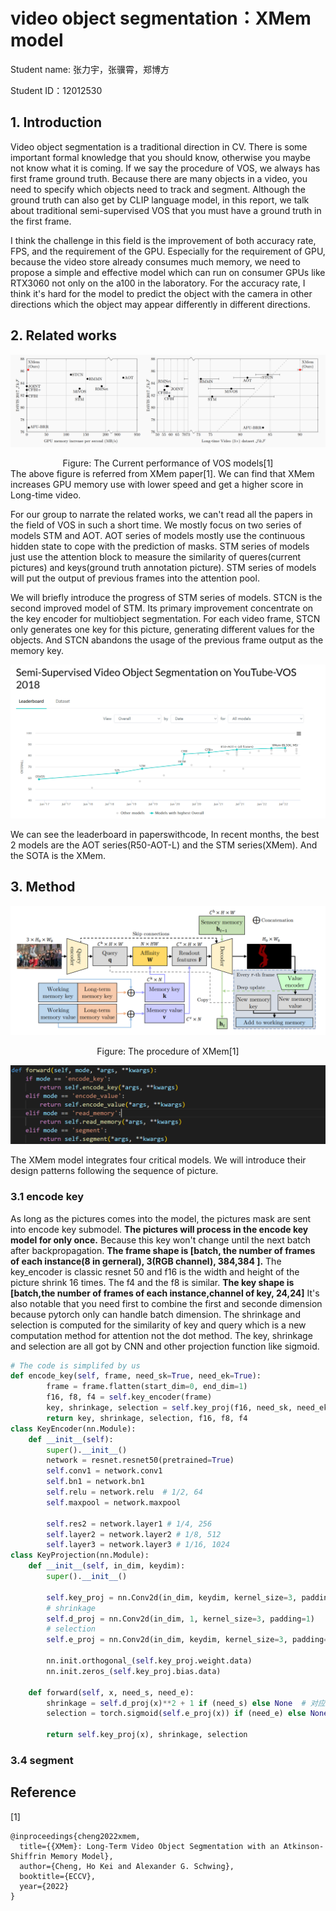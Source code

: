 # video object segmentation：XMem model

Student name: 张力宇，张骥霄，郑博方

Student ID：12012530

## **1. Introduction**

Video object segmentation is a traditional direction in CV. There is some important formal knowledge that you should know, otherwise you maybe not know what it is coming. If we say the procedure of VOS, we always has first frame ground truth. Because there are many objects in a video, you need to specify which objects need to track and segment. Although the ground truth can also get by CLIP language model, in this report, we talk about traditional semi-supervised VOS that you must have a ground truth in the  first frame.

I think the challenge in this field is the improvement of both accuracy rate, FPS, and the requirement of the GPU.  Especially for the requirement of GPU, because the video store already consumes much memory, we need to propose a simple and effective model which can run on consumer GPUs like RTX3060 not only on the a100 in the laboratory.  For the accuracy rate, I think it's hard for the model to predict the object with the camera in other directions which the object may appear differently in different directions. 



## **2. Related works**

  ![image-20230114141644111](cv-final-report.assets/image-20230114141644111.png)

<center>
    Figure: The Current performance of VOS models[1]
</center>
The above figure is referred from XMem paper[1]. We can find that XMem increases GPU memory use with lower speed and get a higher score in Long-time video.

For our group to narrate the related works, we can't read all the papers in the field of VOS in such a short time. We mostly focus on two series of models STM and AOT.  AOT series of models mostly use the continuous hidden state to cope with the prediction of masks. STM series of models just use the attention block to measure the similarity of queres(current pictures) and keys(ground truth annotation picture). STM series of models will put the output of previous frames into the attention pool. 

We will briefly introduce the progress of STM series of models. STCN is the second improved model of STM. Its primary improvement concentrate on the key encoder for multiobject segmentation. For each video frame, STCN only generates one key for this picture, generating different values for the objects. And STCN abandons the usage of the previous frame output as the memory key.

![image-20230114142956583](cv-final-report.assets/image-20230114142956583.png)

We can see the leaderboard in paperswithcode, In recent months, the best 2 models are the AOT series(R50-AOT-L) and the STM series(XMem). And the SOTA is the XMem.

## **3. Method**

![image-20230114151039155](cv-final-report.assets/image-20230114151039155.png)

<center>
    Figure: The procedure of XMem[1]
</center>

![image-20230114151947605](cv-final-report.assets/image-20230114151947605.png)

The XMem model integrates four critical models. We will introduce their design patterns following the sequence of picture.

### 3.1 encode key

As long as the pictures comes into the model, the pictures mask are sent into encode key submodel. **The pictures will process in the encode key model for only once.** Because this key won't change until the next batch after backpropagation. **The frame shape is [batch, the number of  frames of each instance(8 in gerneral), 3(RGB channel), 384,384 ].** The key_encoder is classic resnet 50 and f16 is the width and height of the picture shrink 16 times. The f4 and  the f8 is similar.  **The key shape is [batch,the number of  frames of each instance,channel of key, 24,24]** It's also notable that you need first to combine the first and seconde dimension because pytorch only can handle batch dimension. The shrinkage and selection is computed for the similarity of key and query which is a new computation method for attention not the dot method. The key, shrinkage and selection are all got by CNN and other projection function like sigmoid.

```python
# The code is simplifed by us
def encode_key(self, frame, need_sk=True, need_ek=True): 
        frame = frame.flatten(start_dim=0, end_dim=1)
        f16, f8, f4 = self.key_encoder(frame)
        key, shrinkage, selection = self.key_proj(f16, need_sk, need_ek)
        return key, shrinkage, selection, f16, f8, f4
class KeyEncoder(nn.Module):
    def __init__(self):
        super().__init__()
        network = resnet.resnet50(pretrained=True)
        self.conv1 = network.conv1
        self.bn1 = network.bn1
        self.relu = network.relu  # 1/2, 64
        self.maxpool = network.maxpool

        self.res2 = network.layer1 # 1/4, 256
        self.layer2 = network.layer2 # 1/8, 512
        self.layer3 = network.layer3 # 1/16, 1024
class KeyProjection(nn.Module):
    def __init__(self, in_dim, keydim):
        super().__init__()

        self.key_proj = nn.Conv2d(in_dim, keydim, kernel_size=3, padding=1)
        # shrinkage
        self.d_proj = nn.Conv2d(in_dim, 1, kernel_size=3, padding=1)
        # selection
        self.e_proj = nn.Conv2d(in_dim, keydim, kernel_size=3, padding=1)

        nn.init.orthogonal_(self.key_proj.weight.data)
        nn.init.zeros_(self.key_proj.bias.data)
    
    def forward(self, x, need_s, need_e):
        shrinkage = self.d_proj(x)**2 + 1 if (need_s) else None  # 对应论文第10页
        selection = torch.sigmoid(self.e_proj(x)) if (need_e) else None

        return self.key_proj(x), shrinkage, selection
```

### 3.4 segment





## Reference

[1]

```
@inproceedings{cheng2022xmem,
  title={{XMem}: Long-Term Video Object Segmentation with an Atkinson-Shiffrin Memory Model},
  author={Cheng, Ho Kei and Alexander G. Schwing},
  booktitle={ECCV},
  year={2022}
}
```